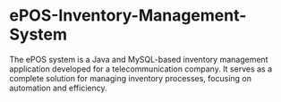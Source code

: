 # ePOS-Inventory-Management-System
The ePOS system is a Java and MySQL-based inventory management application developed for a telecommunication company. It serves as a complete solution for managing inventory processes, focusing on automation and efficiency.
